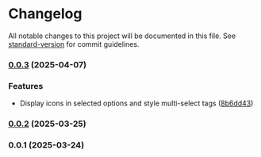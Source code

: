 # Changelog

All notable changes to this project will be documented in this file. See [standard-version](https://github.com/conventional-changelog/standard-version) for commit guidelines.

### [0.0.3](https://github.com/justnixx/react-simple-select/compare/v0.0.2...v0.0.3) (2025-04-07)


### Features

* Display icons in selected options and style multi-select tags ([8b6dd43](https://github.com/justnixx/react-simple-select/commit/8b6dd43f4539fc86f53af20ffc0cfd258feae021))

### [0.0.2](https://github.com/justnixx/react-simple-select/compare/v0.0.1...v0.0.2) (2025-03-25)

### 0.0.1 (2025-03-24)
